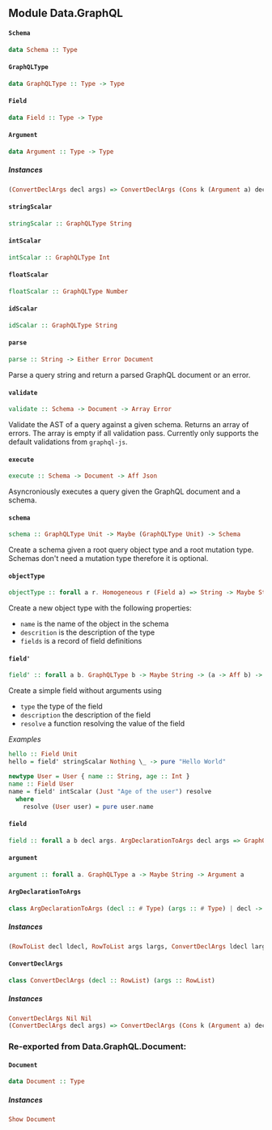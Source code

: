 ## Module Data.GraphQL

#### `Schema`

``` purescript
data Schema :: Type
```

#### `GraphQLType`

``` purescript
data GraphQLType :: Type -> Type
```

#### `Field`

``` purescript
data Field :: Type -> Type
```

#### `Argument`

``` purescript
data Argument :: Type -> Type
```

##### Instances
``` purescript
(ConvertDeclArgs decl args) => ConvertDeclArgs (Cons k (Argument a) decl) (Cons k a args)
```

#### `stringScalar`

``` purescript
stringScalar :: GraphQLType String
```

#### `intScalar`

``` purescript
intScalar :: GraphQLType Int
```

#### `floatScalar`

``` purescript
floatScalar :: GraphQLType Number
```

#### `idScalar`

``` purescript
idScalar :: GraphQLType String
```

#### `parse`

``` purescript
parse :: String -> Either Error Document
```

Parse a query string and return a parsed GraphQL document or an error.

#### `validate`

``` purescript
validate :: Schema -> Document -> Array Error
```

Validate the AST of a query against a given schema. Returns an array of
errors. The array is empty if all validation pass. Currently only supports
the default validations from `graphql-js`.

#### `execute`

``` purescript
execute :: Schema -> Document -> Aff Json
```

Asyncroniously executes a query given the GraphQL document and a schema.

#### `schema`

``` purescript
schema :: GraphQLType Unit -> Maybe (GraphQLType Unit) -> Schema
```

Create a schema given a root query object type and a root mutation type.
Schemas don't need a mutation type therefore it is optional.

#### `objectType`

``` purescript
objectType :: forall a r. Homogeneous r (Field a) => String -> Maybe String -> {  | r } -> GraphQLType a
```

Create a new object type with the following properties:
- `name` is the name of the object in the schema
- `descrition` is the description of the type
- `fields` is a record of field definitions

#### `field'`

``` purescript
field' :: forall a b. GraphQLType b -> Maybe String -> (a -> Aff b) -> Field a
```

Create a simple field without arguments using
- `type` the type of the field
- `description` the description of the field
- `resolve` a function resolving the value of the field

*Examples*
``` purescript
hello :: Field Unit
hello = field' stringScalar Nothing \_ -> pure "Hello World"

newtype User = User { name :: String, age :: Int }
name :: Field User
name = field' intScalar (Just "Age of the user") resolve
  where
    resolve (User user) = pure user.name
```

#### `field`

``` purescript
field :: forall a b decl args. ArgDeclarationToArgs decl args => GraphQLType b -> Maybe String -> {  | decl } -> (a -> {  | args } -> Aff b) -> Field a
```

#### `argument`

``` purescript
argument :: forall a. GraphQLType a -> Maybe String -> Argument a
```

#### `ArgDeclarationToArgs`

``` purescript
class ArgDeclarationToArgs (decl :: # Type) (args :: # Type) | decl -> args, args -> decl
```

##### Instances
``` purescript
(RowToList decl ldecl, RowToList args largs, ConvertDeclArgs ldecl largs, ListToRow ldecl decl, ListToRow largs args) => ArgDeclarationToArgs decl args
```

#### `ConvertDeclArgs`

``` purescript
class ConvertDeclArgs (decl :: RowList) (args :: RowList) 
```

##### Instances
``` purescript
ConvertDeclArgs Nil Nil
(ConvertDeclArgs decl args) => ConvertDeclArgs (Cons k (Argument a) decl) (Cons k a args)
```


### Re-exported from Data.GraphQL.Document:

#### `Document`

``` purescript
data Document :: Type
```

##### Instances
``` purescript
Show Document
```

